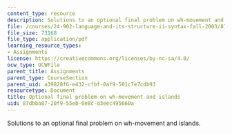 ```yaml
---
content_type: resource
description: Solutions to an optional final problem on wh-movement and islands.
file: /courses/24-902-language-and-its-structure-ii-syntax-fall-2003/87dbba8720f955eb0e8cd3eec495660a_practiceps_ans.pdf
file_size: 73168
file_type: application/pdf
learning_resource_types:
- Assignments
license: https://creativecommons.org/licenses/by-nc-sa/4.0/
ocw_type: OCWFile
parent_title: Assignments
parent_type: CourseSection
parent_uid: a39828f6-e432-cfbf-0af9-501c7e7cdb93
resourcetype: Document
title: Optional final problem on wh-movement and islands
uid: 87dbba87-20f9-55eb-0e8c-d3eec495660a
---
```

Solutions to an optional final problem on wh-movement and islands.